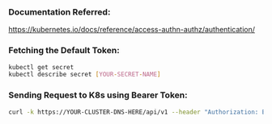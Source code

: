 ### Documentation Referred:

https://kubernetes.io/docs/reference/access-authn-authz/authentication/

### Fetching the Default Token:
```sh
kubectl get secret
kubectl describe secret [YOUR-SECRET-NAME]
```
### Sending Request to K8s using Bearer Token:
```sh
curl -k https://YOUR-CLUSTER-DNS-HERE/api/v1 --header "Authorization: Bearer YOUR-TOKEN-HERE"
```
